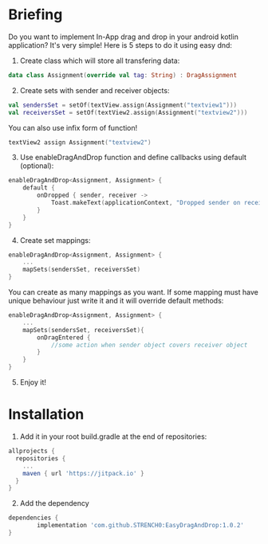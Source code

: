 # Briefing
Do you want to implement In-App drag and drop in your android kotlin application? It's very simple! Here is 5 steps to do it using easy dnd:
1. Create class which will store all transfering data:
```kotlin
data class Assignment(override val tag: String) : DragAssignment
```
2. Create sets with sender and receiver objects:
```kotlin
val sendersSet = setOf(textView.assign(Assignment("textview1")))
val receiversSet = setOf(textView2.assign(Assignment("textview2")))
```
You can also use infix form of function!
```kotlin
textView2 assign Assignment("textview2")
```
3. Use enableDragAndDrop function and define callbacks using default (optional):
```kotlin
enableDragAndDrop<Assignment, Assignment> {
    default {
        onDropped { sender, receiver ->
            Toast.makeText(applicationContext, "Dropped sender on receiver", Toast.LENGTH_SHORT).show()
        }
    }
}
```
4. Create set mappings:
```kotlin
enableDragAndDrop<Assignment, Assignment> {
    ...
    mapSets(sendersSet, receiversSet)
}
```
You can create as many mappings as you want. If some mapping must have unique behaviour just write it and it will override default methods:
```kotlin
enableDragAndDrop<Assignment, Assignment> {
    ...
    mapSets(sendersSet, receiversSet){
        onDragEntered {
            //some action when sender object covers receiver object
        }
    }
}
```
5. Enjoy it!

# Installation
1. Add it in your root build.gradle at the end of repositories:
```groovy
allprojects {
  repositories {
    ...
    maven { url 'https://jitpack.io' }
  }
}
```
2. Add the dependency
```groovy
dependencies {
        implementation 'com.github.STRENCH0:EasyDragAndDrop:1.0.2'
}
```
